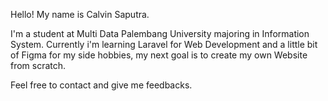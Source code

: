 Hello! My name is Calvin Saputra. 

I'm a student at Multi Data Palembang University majoring in Information System. Currently i'm learning Laravel for Web Development and a little bit of Figma for my side hobbies, my next goal is to create my own Website from scratch. 

Feel free to contact and give me feedbacks.
